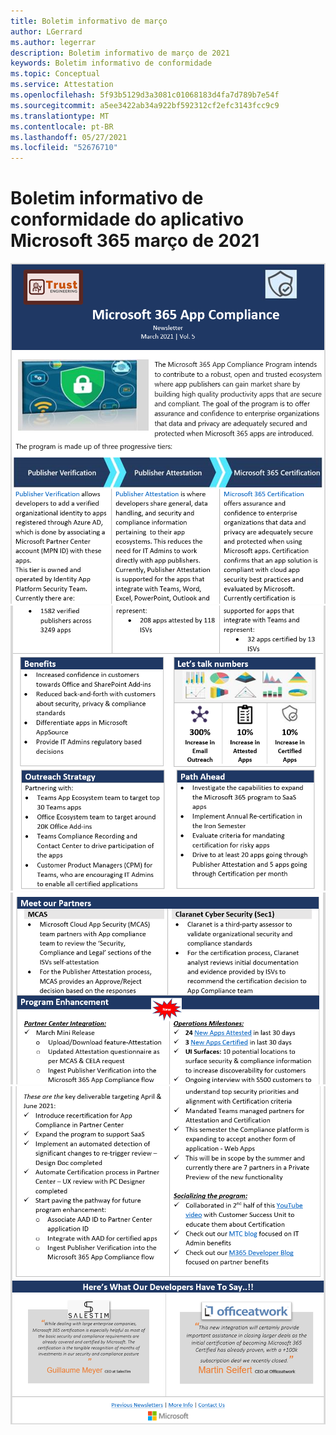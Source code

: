 ```yaml
---
title: Boletim informativo de março
author: LGerrard
ms.author: legerrar
description: Boletim informativo de março de 2021
keywords: Boletim informativo de conformidade
ms.topic: Conceptual
ms.service: Attestation
ms.openlocfilehash: 5f93b5129d3a3081c01068183d4fa7d789b7e54f
ms.sourcegitcommit: a5ee3422ab34a922bf592312cf2efc3143fcc9c9
ms.translationtype: MT
ms.contentlocale: pt-BR
ms.lasthandoff: 05/27/2021
ms.locfileid: "52676710"
---
```

# <a name="march-2021-microsoft-365-app-compliance-newsletter"></a>Boletim informativo de conformidade do aplicativo Microsoft 365 março de 2021

![1º ](../media/March1.PNG)
 ![ de março de 2 ](../media/March2.PNG)
 ![ de março de ](../media/March3.PNG)
 ![ 3 de março de 4](../media/March4.PNG)
